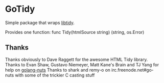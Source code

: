 GoTidy
======
Simple package that wraps [libtidy](http://tidy.sourceforge.net/).

Provides one function:
	func Tidy(htmlSource string) (string, os.Error)
	
Thanks
------
Thanks obviously to Dave Raggett for the awesome HTML Tidy library.
Thanks to Evan Shaw, Gustavo Niemeyer, Matt Kane's Brain and TJ Yang for help on [golang-nuts](http://groups.google.com/group/golang-nuts)
Thanks to shark and remy-o on irc.freenode.net#go-nuts with some of the trickier C casting stuff